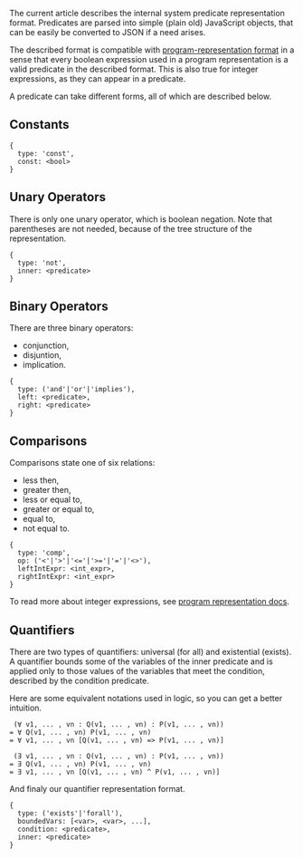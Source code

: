 The current article describes the internal system predicate representation
format. Predicates are parsed into simple (plain old) JavaScript objects,
that can be easily be converted to JSON if a need arises.

The described format is compatible with
[program-representation format](./program-representation.md) in a sense
that every boolean expression used in a program representation is a valid
predicate in the described format. This is also true for integer expressions,
as they can appear in a predicate.

A predicate can take different forms, all of which are described below.

## Constants

```
{
  type: 'const',
  const: <bool>
}
```

## Unary Operators

There is only one unary operator, which is boolean negation.
Note that parentheses are not needed, because of
the tree structure of the representation.

```
{
  type: 'not',
  inner: <predicate>
}
```

## Binary Operators

There are three binary operators:
- conjunction,
- disjuntion,
- implication.

```
{
  type: ('and'|'or'|'implies'),
  left: <predicate>,
  right: <predicate>
}
```

## Comparisons

Comparisons state one of six relations:
- less then,
- greater then,
- less or equal to,
- greater or equal to,
- equal to,
- not equal to.

```
{
  type: 'comp',
  op: ('<'|'>'|'<='|'>='|'='|'<>'),
  leftIntExpr: <int_expr>,
  rightIntExpr: <int_expr>
}
```

To read more about integer expressions,
see [program representation docs](./program-representation.md).

## Quantifiers

There are two types of quantifiers: universal (for all)
and existential (exists). A quantifier bounds some of the
variables of the inner predicate and is applied only to those
values of the variables that meet the condition, described by the
condition predicate.

Here are some equivalent notations used in logic, so you can get
a better intuition.

```
 (∀ v1, ... , vn : Q(v1, ... , vn) : P(v1, ... , vn))
= ∀ Q(v1, ... , vn) P(v1, ... , vn)
= ∀ v1, ... , vn [Q(v1, ... , vn) => P(v1, ... , vn)]

 (∃ v1, ... , vn : Q(v1, ... , vn) : P(v1, ... , vn))
= ∃ Q(v1, ... , vn) P(v1, ... , vn)
= ∃ v1, ... , vn [Q(v1, ... , vn) ^ P(v1, ... , vn)]
```

And finaly our quantifier representation format.

```
{
  type: ('exists'|'forall'),
  boundedVars: [<var>, <var>, ...],
  condition: <predicate>,
  inner: <predicate>
}
```

